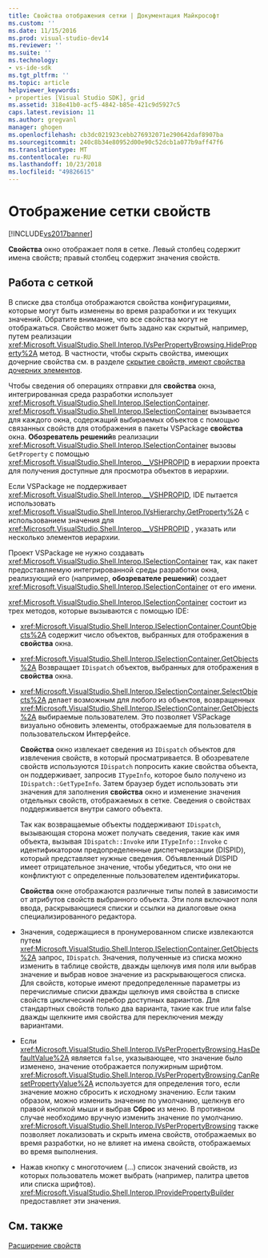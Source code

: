 ```yaml
---
title: Свойства отображения сетки | Документация Майкрософт
ms.custom: ''
ms.date: 11/15/2016
ms.prod: visual-studio-dev14
ms.reviewer: ''
ms.suite: ''
ms.technology:
- vs-ide-sdk
ms.tgt_pltfrm: ''
ms.topic: article
helpviewer_keywords:
- properties [Visual Studio SDK], grid
ms.assetid: 318e41b0-acf5-4842-b85e-421c9d5927c5
caps.latest.revision: 11
ms.author: gregvanl
manager: ghogen
ms.openlocfilehash: cb3dc021923cebb276932071e290642daf8907ba
ms.sourcegitcommit: 240c8b34e80952d00e90c52dcb1a077b9aff47f6
ms.translationtype: MT
ms.contentlocale: ru-RU
ms.lasthandoff: 10/23/2018
ms.locfileid: "49826615"
---
```

# <a name="properties-display-grid"></a>Отображение сетки свойств
[!INCLUDE[vs2017banner](../../includes/vs2017banner.md)]

**Свойства** окно отображает поля в сетке. Левый столбец содержит имена свойств; правый столбец содержит значения свойств.  
  
## <a name="working-with-the-grid"></a>Работа с сеткой  
 В списке два столбца отображаются свойства конфигурациями, которые могут быть изменены во время разработки и их текущих значений. Обратите внимание, что все свойства могут не отображаться. Свойство может быть задано как скрытый, например, путем реализации <xref:Microsoft.VisualStudio.Shell.Interop.IVsPerPropertyBrowsing.HideProperty%2A> метод. В частности, чтобы скрыть свойства, имеющих дочерние свойства см. в разделе [скрытие свойств, имеют свойства дочерних элементов](../../misc/hiding-properties-that-have-child-properties.md).  
  
 Чтобы сведения об операциях отправки для **свойства** окна, интегрированная среда разработки использует <xref:Microsoft.VisualStudio.Shell.Interop.ISelectionContainer>. <xref:Microsoft.VisualStudio.Shell.Interop.ISelectionContainer> вызывается для каждого окна, содержащий выбираемых объектов с помощью связанных свойств для отображения в пакеты VSPackage **свойства** окна. **Обозреватель решений**в реализации <xref:Microsoft.VisualStudio.Shell.Interop.ISelectionContainer> вызовы `GetProperty` с помощью <xref:Microsoft.VisualStudio.Shell.Interop.__VSHPROPID> в иерархии проекта для получения доступные для просмотра объектов в иерархии.  
  
 Если VSPackage не поддерживает <xref:Microsoft.VisualStudio.Shell.Interop.__VSHPROPID>, IDE пытается использовать <xref:Microsoft.VisualStudio.Shell.Interop.IVsHierarchy.GetProperty%2A> с использованием значения для <xref:Microsoft.VisualStudio.Shell.Interop.__VSHPROPID> , указать или несколько элементов иерархии.  
  
 Проект VSPackage не нужно создавать <xref:Microsoft.VisualStudio.Shell.Interop.ISelectionContainer> так, как пакет предоставляемую интегрированной среды разработки окна, реализующий его (например, **обозревателе решений**) создает <xref:Microsoft.VisualStudio.Shell.Interop.ISelectionContainer> от его имени.  
  
 <xref:Microsoft.VisualStudio.Shell.Interop.ISelectionContainer> состоит из трех методов, которые вызываются с помощью IDE:  
  
- <xref:Microsoft.VisualStudio.Shell.Interop.ISelectionContainer.CountObjects%2A> содержит число объектов, выбранных для отображения в **свойства** окна.  
  
- <xref:Microsoft.VisualStudio.Shell.Interop.ISelectionContainer.GetObjects%2A> Возвращает `IDispatch` объектов, выбранных для отображения в **свойства** окна.  
  
- <xref:Microsoft.VisualStudio.Shell.Interop.ISelectionContainer.SelectObjects%2A> делает возможным для любого из объектов, возвращенных <xref:Microsoft.VisualStudio.Shell.Interop.ISelectionContainer.GetObjects%2A> выбираемые пользователем. Это позволяет VSPackage визуально обновить элементы, отображаемые для пользователя в пользовательском Интерфейсе.  
  
  **Свойства** окно извлекает сведения из `IDispatch` объектов для извлечения свойств, в который просматривается. В обозревателе свойств используются `IDispatch` попросить какие свойства объекта, он поддерживает, запросив `ITypeInfo`, которое было получено из `IDispatch::GetTypeInfo`. Затем браузер будет использовать эти значения для заполнения **свойства** окно и изменение значения отдельных свойств, отображаемых в сетке. Сведения о свойствах поддерживается внутри самого объекта.  
  
  Так как возвращаемые объекты поддерживают `IDispatch`, вызывающая сторона может получать сведения, такие как имя объекта, вызывая `IDispatch::Invoke` или `ITypeInfo::Invoke` с идентификатором предопределенные диспетчеризации (DISPID), который представляет нужные сведения. Объявленный DISPID имеет отрицательное значение, чтобы убедиться, что они не конфликтуют с определенные пользователем идентификаторы.  
  
  **Свойства** окне отображаются различные типы полей в зависимости от атрибутов свойств выбранного объекта. Эти поля включают поля ввода, раскрывающиеся списки и ссылки на диалоговые окна специализированного редактора.  
  
- Значения, содержащиеся в пронумерованном списке извлекаются путем <xref:Microsoft.VisualStudio.Shell.Interop.ISelectionContainer.GetObjects%2A> запрос, `IDispatch`. Значения, полученные из списка можно изменить в таблице свойств, дважды щелкнув имя поля или выбрав значение и выбрав новое значение из раскрывающегося списка. Для свойств, которые имеют предопределенные параметры из перечислимые списки дважды щелкнув имя свойства в списке свойств циклический перебор доступных вариантов. Для стандартных свойств только два варианта, такие как true или false дважды щелкните имя свойства для переключения между вариантами.  
  
- Если <xref:Microsoft.VisualStudio.Shell.Interop.IVsPerPropertyBrowsing.HasDefaultValue%2A> является `false`, указывающее, что значение было изменено, значение отображается полужирным шрифтом. <xref:Microsoft.VisualStudio.Shell.Interop.IVsPerPropertyBrowsing.CanResetPropertyValue%2A> используется для определения того, если значение можно сбросить к исходному значению. Если таким образом, можно изменить значение по умолчанию, щелкнув его правой кнопкой мыши и выбрав **Сброс** из меню. В противном случае необходимо вручную изменить значение по умолчанию. <xref:Microsoft.VisualStudio.Shell.Interop.IVsPerPropertyBrowsing> также позволяет локализовать и скрыть имена свойств, отображаемых во время разработки, но не влияет на имена свойств, отображаемых во время выполнения.  
  
- Нажав кнопку с многоточием (...) список значений свойств, из которых пользователь может выбрать (например, палитра цветов или списка шрифтов). <xref:Microsoft.VisualStudio.Shell.Interop.IProvidePropertyBuilder> предоставляет эти значения.  
  
## <a name="see-also"></a>См. также  
 [Расширение свойств](../../extensibility/internals/extending-properties.md)

